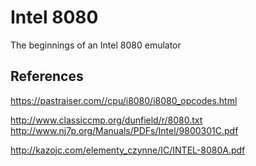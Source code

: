 # Intel 8080

The beginnings of an Intel 8080 emulator

## References
https://pastraiser.com//cpu/i8080/i8080_opcodes.html

http://www.classiccmp.org/dunfield/r/8080.txt
<br />
http://www.nj7p.org/Manuals/PDFs/Intel/9800301C.pdf

http://kazojc.com/elementy_czynne/IC/INTEL-8080A.pdf
